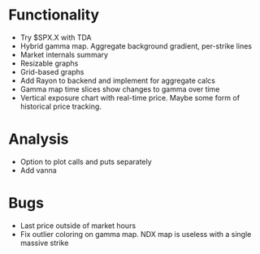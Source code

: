 # Functionality
* Try $SPX.X with TDA
* Hybrid gamma map. Aggregate background gradient, per-strike lines
* Market internals summary
* Resizable graphs
* Grid-based graphs
* Add Rayon to backend and implement for aggregate calcs
* Gamma map time slices show changes to gamma over time 
* Vertical exposure chart with real-time price. Maybe some form of historical price tracking.

# Analysis
* Option to plot calls and puts separately
* Add vanna

# Bugs
* Last price outside of market hours
* Fix outlier coloring on gamma map. NDX map is useless with a single massive strike
